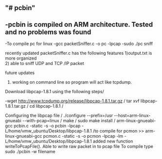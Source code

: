 "# pcbin" 
-
-pcbin is compiled on ARM architecture. Tested and no problems was found
-
-To compile pc for linux
-gcc packetSniffer.c -o pc -lpcap
-sudo ./pc sniff

recently updated packetSniffer.c  has the following features
1)output.txt is more organized  
2) able to sniff UDP and TCP /IP packet 

future updates
1) working on command line  so program will act like tcpdump.

Download libpcap-1.8.1  using the following steps/

-wget http://www.tcpdump.org/release/libpcap-1.8.1.tar.gz     /
tar xvf libpcap-1.8.1.tar.gz    /
cd libpcap-1.8.1   /

Configuring the libpcap file   /
 ./configure --prefix=/usr --host=arm-linux-gnueabi --with-pcap=linux   /
 make   /
 sudo make install  /
 arm-linux-gnueabi-gcc pcbin.c -static -s -o pcbin -lpcap -L/home/vmw_ubuntu/Desktop/libpcap-1.8.1
 /to compile for pcmon >> arm-linux-gnueabi-gcc pcmon.c -static -s -o pcmon -lpcap -lm -L/home/vmw_ubuntu/Desktop/libpcap-1.8.1
 added new function  writeToPcapFile(). Able to write raw packet in to pcap file
 To compile type sudo ./pcbin -w filename

  


